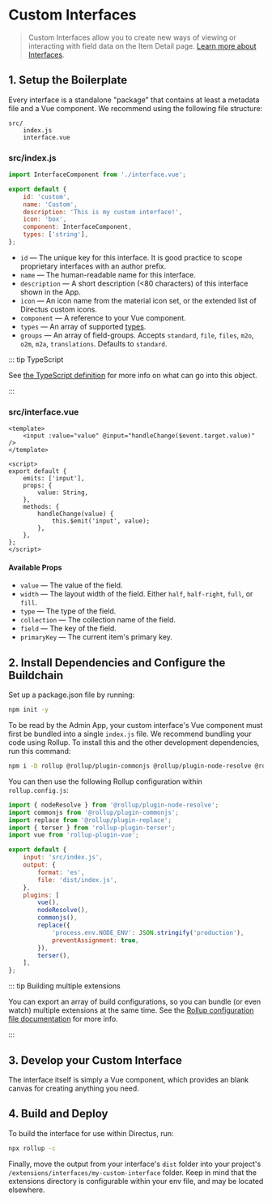 # Custom Interfaces <small></small>

> Custom Interfaces allow you to create new ways of viewing or interacting with field data on the Item Detail page.
> [Learn more about Interfaces](/concepts/interfaces/).

## 1. Setup the Boilerplate

Every interface is a standalone "package" that contains at least a metadata file and a Vue component. We recommend using
the following file structure:

```
src/
	index.js
	interface.vue
```

### src/index.js

```js
import InterfaceComponent from './interface.vue';

export default {
	id: 'custom',
	name: 'Custom',
	description: 'This is my custom interface!',
	icon: 'box',
	component: InterfaceComponent,
	types: ['string'],
};
```

- `id` — The unique key for this interface. It is good practice to scope proprietary interfaces with an author prefix.
- `name` — The human-readable name for this interface.
- `description` — A short description (<80 characters) of this interface shown in the App.
- `icon` — An icon name from the material icon set, or the extended list of Directus custom icons.
- `component` — A reference to your Vue component.
- `types` — An array of supported [types](/concepts/types/).
- `groups` — An array of field-groups. Accepts `standard`, `file`, `files`, `m2o`, `o2m`, `m2a`, `translations`.
  Defaults to `standard`.

::: tip TypeScript

See
[the TypeScript definition](https://github.com/directus/directus/blob/20355fee5eba514dd75565f60269311187010c66/app/src/interfaces/types.ts#L5-L18)
for more info on what can go into this object.

:::

### src/interface.vue

```vue
<template>
	<input :value="value" @input="handleChange($event.target.value)" />
</template>

<script>
export default {
	emits: ['input'],
	props: {
		value: String,
	},
	methods: {
		handleChange(value) {
			this.$emit('input', value);
		},
	},
};
</script>
```

#### Available Props

- `value` — The value of the field.
- `width` — The layout width of the field. Either `half`, `half-right`, `full`, or `fill`.
- `type` — The type of the field.
- `collection` — The collection name of the field.
- `field` — The key of the field.
- `primaryKey` — The current item's primary key.

## 2. Install Dependencies and Configure the Buildchain

Set up a package.json file by running:

```bash
npm init -y
```

To be read by the Admin App, your custom interface's Vue component must first be bundled into a single `index.js` file.
We recommend bundling your code using Rollup. To install this and the other development dependencies, run this command:

```bash
npm i -D rollup @rollup/plugin-commonjs @rollup/plugin-node-resolve @rollup/plugin-replace rollup-plugin-terser rollup-plugin-vue @vue/compiler-sfc
```

You can then use the following Rollup configuration within `rollup.config.js`:

```js
import { nodeResolve } from '@rollup/plugin-node-resolve';
import commonjs from '@rollup/plugin-commonjs';
import replace from '@rollup/plugin-replace';
import { terser } from 'rollup-plugin-terser';
import vue from 'rollup-plugin-vue';

export default {
	input: 'src/index.js',
	output: {
		format: 'es',
		file: 'dist/index.js',
	},
	plugins: [
		vue(),
		nodeResolve(),
		commonjs(),
		replace({
			'process.env.NODE_ENV': JSON.stringify('production'),
			preventAssignment: true,
		}),
		terser(),
	],
};
```

::: tip Building multiple extensions

You can export an array of build configurations, so you can bundle (or even watch) multiple extensions at the same time.
See the [Rollup configuration file documentation](https://rollupjs.org/guide/en/#configuration-files) for more info.

:::

## 3. Develop your Custom Interface

The interface itself is simply a Vue component, which provides an blank canvas for creating anything you need.

## 4. Build and Deploy

To build the interface for use within Directus, run:

```bash
npx rollup -c
```

Finally, move the output from your interface's `dist` folder into your project's
`/extensions/interfaces/my-custom-interface` folder. Keep in mind that the extensions directory is configurable within
your env file, and may be located elsewhere.
